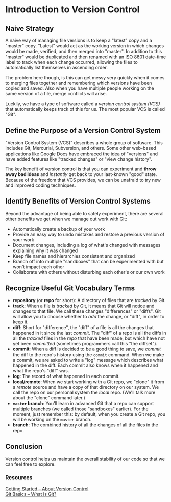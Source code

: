 # Introduction to Version Control

## Naive Strategy

A naive way of managing file versions is to keep a "latest" copy and a "master" copy. "Latest" would act as the working version in which changes would be made, verified, and then merged into "master". In addition to this "master" would be duplicated and then renamed with an [ISO 8601](https://en.wikipedia.org/wiki/ISO_8601) date-time label to track when each change occurred, allowing the files to automatically list themselves in ascending order.

The problem here though, is this can get messy very quickly when it comes to merging files together and remembering which versions have been copied and saved. Also when you have multiple people working on the same version of a file, merge conflicts will arise.

Luckily, we have a type of software called a _version control system (VCS)_ that automatically keeps track of this for us. The most popular VCS is called "Git".

## Define the Purpose of a Version Control System

"Version Control System (VCS)" describes a whole group of software. This includes Git, Mercurial, Subversion, and others. Some other web-based applications like Google Docs have embraced the idea of "versions" and have added features like "tracked changes" or "view change history".

The key benefit of version control is that you can experiment and **throw away bad ideas** and _instantly_ get back to your last-known "good" state. Because of the freedom that VCS provides, we can be unafraid to try new and improved coding techniques.

## Identify Benefits of Version Control Systems

Beyond the advantage of being able to safely experiment, there are several other benefits we get when we manage out work with Git:

- Automatically create a backup of your work
- Provide an easy way to undo mistakes and restore a previous version of your work
- Document changes, including a log of what's changed with messages explaining why it was changed
- Keep file names and hierarchies consistent and organized
- Branch off into multiple "sandboxes" that can be experimented with but won't impact each other
- Collaborate with others without disturbing each other's or our own work

## Recognize Useful Git Vocabulary Terms

- **repository** (or **repo** for short): A directory of files that are _tracked_ by Git.
- **track**: When a file is _tracked_ by Git, it means that Git will notice and changes to that file. We call these changes "differences" or "diffs". Git will allow you to choose whether to _add_ the change, or "diff", in order to keep it.
- **diff**: Short for "difference", the "diff" of a file is all the changes that happened in it since the last _commit_. The "diff" of a repo is all the diffs in all the _tracked_ files in the _repo_ that have been made, but which have not yet been _committed_ (sometimes programmers call this "the diffset").
- **commit**: When a diff is decided to be a good thing to save, we _commit_ the diff to the repo's history using the `commit` command. When we make a commit, we are asked to write a "log" message which describes what happened in the diff. Each commit also knows when it happened and what the repo's "diff" was.
- **log**: The record of what happened in each commit.
- **local/remote**: When we start working with a Git repo, we "clone" it from a _remote_ source and have a copy of that directory on our system. We call the repo on our personal system the _local_ repo. (We'll talk more about the "clone" command later.)
- **`master` branch**: You'll learn in advanced Git that a repo can support multiple branches (we called those "sandboxes" earlier). For the moment, just remember this: by default, when you create a Git repo, you will be working on the `master` branch.
- **branch**: The combined history of all the changes of all the files in the repo.

## Conclusion

Version control helps us maintain the overall stability of our code so that we can feel free to explore.

### Resources

[Getting Started – About Version Control](http://git-scm.com/book/en/Getting-Started-About-Version-Control)<br>
[Git Basics – What Is Git?](http://git-scm.com/video/what-is-git)
